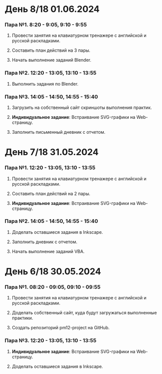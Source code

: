 # День 8/18 01.06.2024

### Пара №1. 8:20 - 9:05, 9:10 - 9:55
1. Провести занятия на клавиатурном тренажере с английской и русской раскладками. 

2. Составить план действий на 3 пары.

3. Начать выполнение заданий Blender.

### Пара №2. 12:20 - 13:05, 13:10 - 13:55
1. Выполнить задания по Blender.
   
### Пара №3. 14:05 - 14:50, 14:55 - 15:40
1. Загрузить на собственный сайт скриншоты выполнения практик.

2. **Индивидуальное задание**: Встраивание SVG-графики на Web-страницу.

3. Заполнить письменный дневник с отчетом.


# День 7/18 31.05.2024

### Пара №1. 12:20 - 13:05, 13:10 - 13:55
1. Провести занятия на клавиатурном тренажере с английской и русской раскладками. 

2. Составить план действий на 2 пары.

3. **Индивидуальное задание**: Встраивание SVG-графики на Web-страницу.

### Пара №2. 14:05 - 14:50, 14:55 - 15:40
1. Доделать оставшиеся задания в Inkscape.
   
2. Заполнить дневник с отчетом.

3. Начать выполнение заданий VBA.


# День 6/18 30.05.2024

### Пара №1. 08:20 - 09:05, 09:10 - 09:55
1. Провести занятия на клавиатурном тренажере с английской и русской раскладками. 

2. Доделать собственный сайт, куда будут загружаться выполненные практики.

3. Создать репозиторий pm12-project на GitHub. 

### Пара №3. 12:20 - 13:05, 13:10 - 13:55
1. **Индивидуальное задание**: Встраивание SVG-графики на Web-страницу.

2. Доделать оставшиеся задания в Inkscape.
